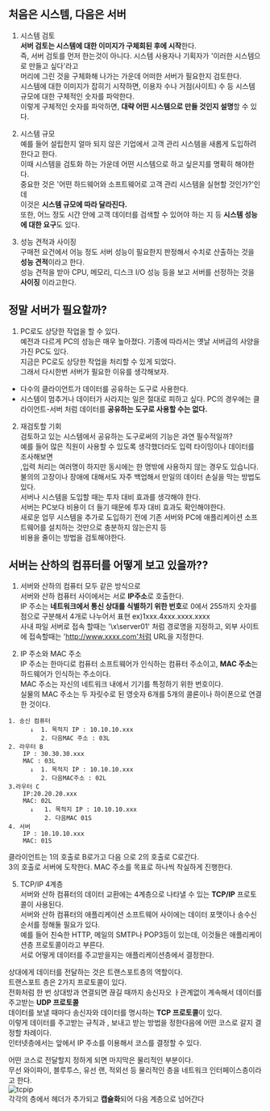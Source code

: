 ## 처음은 시스템, 다음은 서버

1. 시스템 검토  
**서버 검토는 시스템에 대한 이미지가 구체회된 후에 시작**한다.  
즉, 서버 검토를 먼저 한는것이 아니다. 시스템 사용자나 기획자가 '이러한 시스템으로 만들고 싶다'라고  
머리에 그린 것을 구체화해 나가는 가운데 어떠한 서버가 필요한지 검토한다.  
시스템에 대한 이미지가 잡히기 시작하면, 이용자 수나 거점(사이트) 수 등 시스템 규모에 대한 구체적인 숫자를 파악한다.  
이렇게 구체적인 숫자를 파악하면, **대략 어떤 시스템으로 만들 것인지 설명**할 수 있다.  

2. 시스템 규모  
예를 들어 설립한지 얼마 되지 않은 기업에서 고객 관리 시스템을 새롭게 도입하려 한다고 한다.  
이때 시스템을 검토화 하는 가운데 어떤 시스템으로 하고 싶은지를 명확히 해야한다.  
중요한 것은 '어떤 하드웨어와 소프트웨어로 고객 관리 시스템을 실현할 것인가?'인데  
이것은 **시스템 규모에 따라 달라진다.**  
또한, 어느 정도 시간 안에 고객 데이터를 검색할 수 있어야 하는 지 등 **시스템 성능에 대한 요구**도 있다.  

3. 성능 견적과 사이징  
구매전 요건에서 어능 정도 서버 성능이 필요한지 판정해서 수치로 산출하는 것을 **성능 견적**이라고 한다.  
성능 견적을 받아 CPU, 메모리, 디스크 I/O 성능 등을 보고 서버를 선정하는 것을 **사이징** 이라고한다.  

## 정말 서버가 필요할까?

1. PC로도 상당한 작업을 할 수 있다.  
예전과 다르게 PC의 성능은 매우 높아졌다. 기종에 따라서는 옛날 서버급의 사양을 가진 PC도 있다.  
지금은 PC로도 상당한 작업을 처리할 수 있게 되었다.  
그래서 다시한번 서버가 필요한 이유를 생각해보자.  
* 다수의 클라이언트가 데이터를 공유하는 도구로 사용한다.
* 시스템이 멈추거나 데이터가 사라지는 일은 절대로 피하고 싶다.
PC의 경우에는 클라이언트-서버 처럼 데이터를 **공유하는 도구로 사용할 수는 없다.**  

2. 재검토할 기회  
검토하고 있는 시스템에서 공유하는 도구로써의 기능은 과연 필수적일까?  
예를 들어 많은 직원이 사용할 수 있도록 생각했더라도 입력 타이밍이나 데이터를 조사해보면  
,입력 처리는 여러명이 하지만 동시에는 한 명밖에 사용하지 않는 경우도 있습니다.  
불의의 고장이나 장애에 대해서도 자주 백업해서 만일의 데이터 손실을 막는 방법도 있다.  
서버나 시스템을 도입할 때는 투자 대비 효과를 생각해야 한다.  
서버는 PC보다 비용이 더 들기 때문에 투자 대비 효과도 확인해야한다.  
새로운 업무 시스템을 추가로 도입하기 전에 기존 서버와 PC에 애플리케이션 소프트웨어를 설치하는 것만으로 충분하지 않는은지 등  
비용을 줄이는 방법을 검토해야한다.  

## 서버는 산하의 컴퓨터를 어떻게 보고 있을까??

1. 서버와 산하의 컴퓨터 모두 같은 방식으로  
서버와 산하 컴퓨터 사이에서는 서로 **IP주소**로 호출한다.  
IP 주소는 **네트워크에서 통신 상대를 식별하기 위한 번호**로 0에서 255까지 숫자를 점으로 구분해서 4개로 나누어서 표현 ex)1xxx.4xxx.xxxx.xxxx  
사내 파일 서버로 접속 할때는 '\\x\server01' 처럼 경로명을 지정하고, 외부 사이트에 접속할때는 'http://www.xxxx.com'처럼 URL을 지정한다.  

2. IP 주소와 MAC 주소  
IP 주소는 한마디로 컴퓨터 소프트웨어가 인식하는 컴퓨터 주소이고, **MAC 주소**는 하드웨어가 인식하는 주소이다.  
MAC 주소는 자신의 네트워크 내에서 기기를 특정하기 위한 번호이다.  
실물의 MAC 주소는 두 자릿수로 된 영숫자 6개를 5개의 콜론이나 하이폰으로 연결한 것이다.  
```
1. 송신 컴퓨터
      ↓  1. 목적지 IP : 10.10.10.xxx
         2. 다음MAC 주소 : 03L
2. 라우터 B
    IP : 30.30.30.xxx
    MAC : 03L
      ↓  1. 목적지 IP : 10.10.10.xxx
         2. 다음MAC주소 : 02L
3.라우터 C   
    IP:20.20.20.xxx
    MAC: 02L
      ↓   1. 목적지 IP : 10.10.10.xxx
          2. 다음MAC 01S
4. 서버 
    IP : 10.10.10.xxx
    MAC: 01S
```  
클라이언트는 1의 호출로 B로가고 다음 으로 2의 호출로 C로간다.  
3의 호출로 서버에 도착한다. MAC 주소를 목표로 하나씩 착실하게 진행한다.  

5. TCP/IP 4계층  
서버와 산하 컴퓨터의 데이터 교환에는 4계층으로 나타낼 수 있는 **TCP/IP** 프로토콜이 사용된다.  
서버와 산하 컴퓨터의 애플리케이션 소프트웨어 사이에는 데이터 포맷이나 송수신 순서를 정해둘 필요가 있다.  
예를 들어 친숙한 HTTP, 메일의 SMTP나 POP3등이 있는데, 이것들은 애플리케이션층 프로토콜이라고 부른다.  
서로 어떻게 데이터를 주고받을지는 애플리케이션층에서 결정한다.  
  
상대에게 데이터를 전달하는 것은 트랜스포트층의 역할이다.  
트랜스포트 층은 2가지 프로토콜이 있다.  
전화처럼 한 번 상대방과 연결되면 끊길 때까지 송신자오 ㅏ관계없이 계속해서 데이터를 주고받는 **UDP 프로토콜**  
데이터를 보낼 때마다 송신자와 데이터를 명시하는 **TCP 프로토콜**이 있다.  
이렇게 데이터를 주고받는 규칙과 , 보내고 받는 방법을 정한다음에 어떤 코스로 갈지 결정할 차례이다.  
인터넷층에서는 앞에서 IP 주소를 이용해서 코스를 결정할 수 있다.  
  
어떤 코스로 전달할지 정하게 되면 마지막은 물리적인 부분이다.  
무선 와이파이, 블루투스, 유선 랜, 적외선 등 물리적인 층을 네트워크 인터페이스층이라고 한다.  
![tcpip](https://user-images.githubusercontent.com/79488695/180390752-371f0ad5-90ca-471f-9947-5e4a16e11c16.png)  
각각의 층에서 헤더가 추가되고 **캡슐화**되어 다음 계층으로 넘어간다
